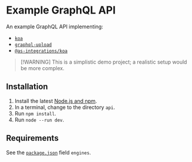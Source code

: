 # Example GraphQL API

An example GraphQL API implementing:

- [`koa`](https://npm.im/koa)
- [`graphql-upload`](https://npm.im/graphql-upload)
- [`@as-integrations/koa`](https://npm.im/@as-integrations/koa)

> [!WARNING] This is a simplistic demo project; a realistic setup would be more complex.

## Installation

1.  Install the latest [Node.js and npm](https://npmjs.com/get-npm).
2.  In a terminal, change to the directory `api`.
3.  Run `npm install`.
4.  Run `node --run dev`.

## Requirements

See the [`package.json`](./package.json) field `engines`.
